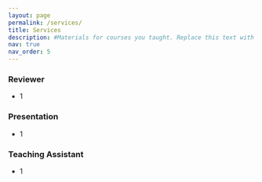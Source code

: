 ```yaml
---
layout: page
permalink: /services/
title: Services
description: #Materials for courses you taught. Replace this text with your description.
nav: true
nav_order: 5
---
```


### Reviewer
- 1

### Presentation
- 1

### Teaching Assistant
- 1
